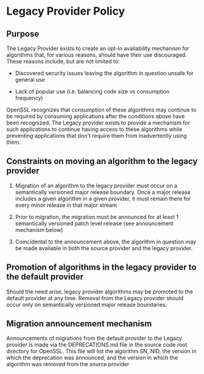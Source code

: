 # Legacy Provider Policy

## Purpose
The Legacy Provider exists to create an opt-in availability mechanism for
algorithms that, for various reasons, should have their use discouraged.  These
reasons include, but are not limited to:

* Discovered security issues leaving the algorithm in question unsafe for
  general use

* Lack of popular use (i.e. balancing code size vs consumption frequency)

OpenSSL recognizes that consumption of these algorithms may continue to be
required by consuming applications after the conditions above have been
recognized.  The Legacy provider exists to provide a mechanism for such
applications to continue having access to these algorithms while preventing
applications that don't require them from inadvertently using them.

## Constraints on moving an algorithm to the legacy provider

1) Migration of an algorithm to the legacy provider must occur on a semantically
versioned major release boundary.  Once a major release includes a given
algorithm in a given provider, it must remain there for every minor release in
that major stream

2) Prior to migration, the migration must be announced for at least 1
semantically versioned patch level release (see announcement mechanism below)

3) Coincidental to the announcement above, the algorithm in question may be made
available in both the source provider and the legacy provider.

## Promotion of algorithms in the legacy provider to the default provider
Should the need arise, legacy provider algorithms may be promoted to the default
provider at any time.  Removal from the Legacy provider should occur only on
semantically versioned major release boundaries.

## Migration announcement mechanism
Announcements of migrations from the default provider to the Legacy provider is
made  via the DEPRECATIONS.md file in the source code root directory for
OpenSSL.  This file will list the algorithm SN, NID, the version in  which the
deprecation was announced, and the version in which the algorithm was removed
from the source provider

